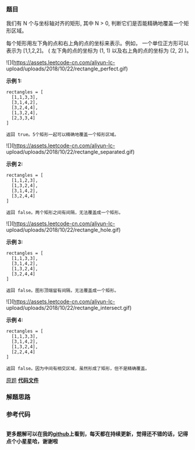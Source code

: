 ### 题目
我们有 N 个与坐标轴对齐的矩形, 其中 N > 0, 判断它们是否能精确地覆盖一个矩形区域。

每个矩形用左下角的点和右上角的点的坐标来表示。例如， 一个单位正方形可以表示为 [1,1,2,2]。 ( 左下角的点的坐标为 (1, 1)
以及右上角的点的坐标为 (2, 2) )。

![](https://assets.leetcode-cn.com/aliyun-lc-
upload/uploads/2018/10/22/rectangle_perfect.gif)

**示例 1:**

    
    
    rectangles = [
      [1,1,3,3],
      [3,1,4,2],
      [3,2,4,4],
      [1,3,2,4],
      [2,3,3,4]
    ]
    
    返回 true。5个矩形一起可以精确地覆盖一个矩形区域。
    



![](https://assets.leetcode-cn.com/aliyun-lc-
upload/uploads/2018/10/22/rectangle_separated.gif)

**示例  2:**

    
    
    rectangles = [
      [1,1,2,3],
      [1,3,2,4],
      [3,1,4,2],
      [3,2,4,4]
    ]
    
    返回 false。两个矩形之间有间隔，无法覆盖成一个矩形。
    



![](https://assets.leetcode-cn.com/aliyun-lc-
upload/uploads/2018/10/22/rectangle_hole.gif)

**示例 3:**

    
    
    rectangles = [
      [1,1,3,3],
      [3,1,4,2],
      [1,3,2,4],
      [3,2,4,4]
    ]
    
    返回 false。图形顶端留有间隔，无法覆盖成一个矩形。
    



![](https://assets.leetcode-cn.com/aliyun-lc-
upload/uploads/2018/10/22/rectangle_intersect.gif)

**示例 4:**

    
    
    rectangles = [
      [1,1,3,3],
      [3,1,4,2],
      [1,3,2,4],
      [2,2,4,4]
    ]
    
    返回 false。因为中间有相交区域，虽然形成了矩形，但不是精确覆盖。
    

[原题](https://leetcode-cn.com/problems/perfect-rectangle/)    **[代码文件]()**


### 解题思路




### 参考代码

```go


```




**更多题解可以在我的[github](https://github.com/LZH139/leetcode_Go)上看到，每天都在持续更新，觉得还不错的话，记得点个小星星哈，谢谢啦**
